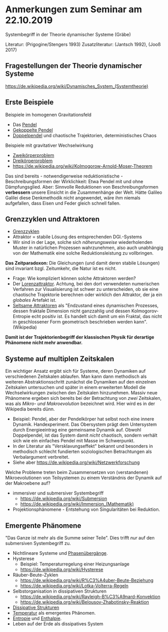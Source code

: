# Anmerkungen zum Seminar am 22.10.2019

Systembegriff in der Theorie dynamischer Systeme (Gräbe)

Literatur: (Prigogine/Stengers 1993)
Zusatzliteratur: (Jantsch 1992), (Jooß 2017)

## Fragestellungen der Theorie dynamischer Systeme

https://de.wikipedia.org/wiki/Dynamisches_System_(Systemtheorie)

## Erste Beispiele

Beispiele im homogenen Gravitationsfeld

- Das [Pendel](https://de.wikipedia.org/wiki/Pendel)
- [Gekoppelte Pendel](https://de.wikipedia.org/wiki/Gekoppelte_Pendel)
- [Doppelpendel](https://de.wikipedia.org/wiki/Doppelpendel) und chaotische
  Trajektorien, deterministisches Chaos

Beispiele mit gravitativer Wechselwirkung
- [Zweikörperproblem](https://de.wikipedia.org/wiki/Zweik%C3%B6rperproblem)
- [Dreikörperproblem](https://de.wikipedia.org/wiki/Dreik%C3%B6rperproblem)
- https://de.wikipedia.org/wiki/Kolmogorow-Arnold-Moser-Theorem

Das sind bereits - notwendigerweise reduktionistische - Beschreibungsformen
der Wirklichkeit: Etwa Pendel mit und ohne Dämpfungsglied.  Aber: Sinnvolle
Reduktionen von Beschreibungsformen **verbessern** unsere Einsicht in die
Zusammenhänge der Welt.  Hätte Galileo Galilei diese Denkmethodik nicht
angewendet, wäre ihm niemals aufgefallen, dass Eisen und Feder gleich schnell
fallen.

## Grenzzyklen und Attraktoren

- [Grenzzyklen](https://de.wikipedia.org/wiki/Grenzzyklus)
- Attraktor = stabile Lösung des entsprechenden DGl.-Systems
- Wir sind in der Lage, solche sich *näherungsweise* wiederholenden Muster
  in natürlichen Prozessen wahrzunehmen, also auch unabhängig von der
  Mathematik eine solche Reduktionsleistung zu vollbringen.

**Das Zeitparadoxon:** Die Gleichungen (und damit deren stabile Lösungen) sind
invariant bzgl. Zeitumkehr, die Natur ist es nicht. 

- Frage: Wie kompliziert können solche Attraktoren werden?
- Der [Lorenzattraktor](https://de.wikipedia.org/wiki/Lorenz-Attraktor).
  Achtung, bei den dort verwendeten numerischen Verfahren zur Visualisierung
  ist schwer zu unterscheiden, ob sie eine chaotische Trajektorie berechnen
  oder wirklich den Attraktor, der ja ein *globales* Artefakt ist.
- [Seltsame Attraktoren](https://de.wikipedia.org/wiki/Seltsamer_Attraktor)
  als "Endzustand eines dynamischen Prozesses, dessen fraktale Dimension
  nicht ganzzahlig und dessen Kolmogorov-Entropie echt positiv ist. Es
  handelt sich damit um ein Fraktal, das nicht in geschlossener Form
  geometrisch beschrieben werden kann". (Wikipedia)
  
**Damit ist der Trajektorienbegriff der klassischen Physik für derartige
Phänomene nicht mehr anwendbar.**

## Systeme auf multiplen Zeitskalen

Ein wichtiger Ansatz ergibt sich für Systeme, deren Dynamiken auf
verschiedenen Zeitskalen ablaufen. Man kann dann methodisch als weiteren
Abstraktionsschritt zunächst die Dynamiken auf den einzelnen Zeitskalen
untersuchen und später in einem erweiterten Modell die Wechselwirkungen
zwischen den Zeitskalen hinzunehmen.  Massiv neue Phänomene ergeben sich
bereits bei der Betrachtung von *zwei* Zeitskalen, was als *Mikro- und
Makroevolution* bezeichnet wird. Hier wird es in der Wikipedia bereits dünn.

- Beispiel: Pendel, aber der Pendelkörper hat selbst noch eine innere Dynamik.
  Handexperiment.  Das Obersystem prägt dem Untersystem durch Energieeintrag
  eine gemeinsame Dynamik auf.  Obwohl Doppelpendel, ist das System damit
  *nicht* chaotisch, sondern verhält sich wie ein einfaches Pendel mit Masse
  im Schwerpunkt.
- In der Literatur als "Versklavungseffekt" bekannt und besonders in
  methodisch schlecht fundierten soziologischen Betrachtungen als
  Verbalargument verbreitet.
- Siehe aber https://de.wikipedia.org/wiki/Netzwerkforschung

Welche Probleme treten beim Zusammensetzen von (verstandenen) Mikroevolutionen
von Teilsystemen zu einem Verständnis der Dynamik auf der Makroebene auf?

- immersiver und submersiver Systembegriff
  - https://de.wikipedia.org/wiki/Submersion
  - https://de.wikipedia.org/wiki/Immersion_(Mathematik)
- Projektionsphänomene - Entstehung von Singularitäten bei Reduktion.

## Emergente Phänomene

"Das Ganze ist mehr als die Summe seiner Teile".  Dies trifft *nur* auf den
submersiven Systembegriff zu. 

- Nichtlineare Systeme und
  [Phasenübergänge](https://de.wikipedia.org/wiki/Phasen%C3%BCbergang).
- Hysterese
  - Beispiel: Temperaturregelung einer Heizungsanlage
  - https://de.wikipedia.org/wiki/Hysterese
- Räuber-Beute-Zyklen
  - https://de.wikipedia.org/wiki/R%C3%A4uber-Beute-Beziehung
  - https://de.wikipedia.org/wiki/Lotka-Volterra-Regeln
- Selbstorganisation in dissipativen Strukturen
  - https://de.wikipedia.org/wiki/Rayleigh-B%C3%A9nard-Konvektion
  - https://de.wikipedia.org/wiki/Belousov-Zhabotinsky-Reaktion
- [Dissipative Strukturen](https://de.wikipedia.org/wiki/Dissipative_Struktur)
- [Temperatur](https://de.wikipedia.org/wiki/Temperatur) als emergentes
  Phänomen.
- [Entropie](https://de.wikipedia.org/wiki/Entropie) und
  [Enthalpie](https://de.wikipedia.org/wiki/Enthalpie).
- Leben auf der Erde als dissipatives System
